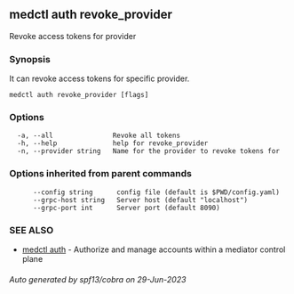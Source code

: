 ## medctl auth revoke_provider

Revoke access tokens for provider

### Synopsis

It can revoke access tokens for specific provider.

```
medctl auth revoke_provider [flags]
```

### Options

```
  -a, --all               Revoke all tokens
  -h, --help              help for revoke_provider
  -n, --provider string   Name for the provider to revoke tokens for
```

### Options inherited from parent commands

```
      --config string      config file (default is $PWD/config.yaml)
      --grpc-host string   Server host (default "localhost")
      --grpc-port int      Server port (default 8090)
```

### SEE ALSO

* [medctl auth](medctl_auth.md)	 - Authorize and manage accounts within a mediator control plane

###### Auto generated by spf13/cobra on 29-Jun-2023
